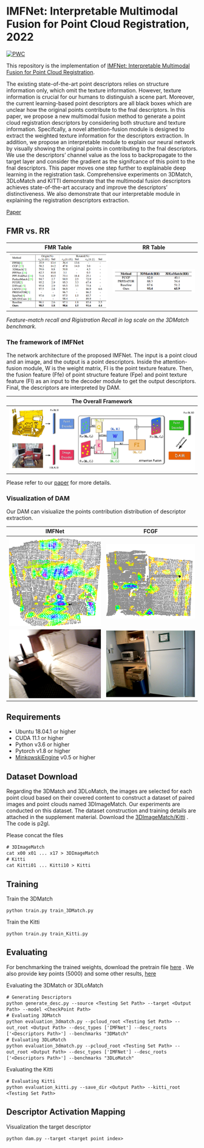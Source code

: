 # IMFNet: Interpretable Multimodal Fusion for Point Cloud Registration, 2022

[![PWC](https://img.shields.io/endpoint.svg?url=https://paperswithcode.com/badge/imfnet-interpretable-multimodal-fusion-for/point-cloud-registration-on-3dmatch-benchmark)](https://paperswithcode.com/sota/point-cloud-registration-on-3dmatch-benchmark?p=imfnet-interpretable-multimodal-fusion-for)

This repository is the implementation of [IMFNet: Interpretable Multimodal Fusion for Point Cloud Registration](https://arxiv.org/abs/2111.09624).

The existing state-of-the-art point descriptors relies on structure information only, which omit the texture information. However, texture information is crucial for our humans to distinguish a scene part. Moreover, the current learning-based point descriptors are all black boxes which are unclear how the original points contribute to the fnal descriptors. In this paper, we propose a new multimodal fusion method to generate a point cloud registration descriptors by considering both structure and texture information. Specifcally, a novel attention-fusion module is designed to extract the weighted texture information for the descriptors extraction. In addition, we propose an interpretable module to explain our neural network by visually showing the original points in contributing to the fnal descriptors. We use the descriptors’ channel value as the loss to backpropagate to the target layer and consider the gradient as the signifcance of this point to the fnal descriptors. This paper moves one step further to explainable deep learning in the registration task. Comprehensive experiments on 3DMatch, 3DLoMatch and KITTI demonstrate that the multimodal fusion descriptors achieves state-of-the-art accuracy and improve the descriptors’ distinctiveness. We also demonstrate that our interpretable module in explaining the registration descriptors extraction.

[Paper](https://arxiv.org/pdf/2111.09624.pdf)

## FMR vs. RR

|   FMR Table                     | RR Table                     |
|:-------------------------------:|:----------------------------:|
| ![Table](assets/FMR.png)        | ![Table](assets/RR.png)      |

*Feature-match recall and Rigistration Recall in log scale on the 3DMatch benchmark.*


### The framework of IMFNet

The network architecture of the proposed IMFNet. The input is a point cloud and an image, and the output is a point descriptors. Inside the attention-fusion module, W is the weight matrix, FI is the point texture feature. Then, the fusion feature (Ffe) of point structure feature (Fpe) and point texture feature (FI) as an input to the decoder module to get the output descriptors. Final, the descriptors are interpreted by DAM.

|      The Overall Framework    | 
|:-----------------------------:|
| ![FW](assets/imfnet.jpg)      |

Please refer to our [paper](https://arxiv.org/pdf/2111.09624.pdf) for more details.


### Visualization of DAM

Our DAM can visiualize the points contribution distribution of descriptor extraction.

|               IMFNet               |               FCGF               |
|:----------------------------------:|:--------------------------------:|
| ![0](assets/IMFNet_dam.png)        | ![1](assets/FCGF_dam.png)        |
| ![2](assets/IMFNet_image.png)      | ![3](assets/FCGF_image.png)      |

## Requirements

- Ubuntu 18.04.1 or higher
- CUDA 11.1 or higher
- Python v3.6 or higher
- Pytorch v1.8 or higher
- [MinkowskiEngine](https://github.com/stanfordvl/MinkowskiEngine) v0.5 or higher


## Dataset Download

Regarding the 3DMatch and 3DLoMatch, the images are selected for each point cloud based on their covered content to construct a dataset of paired images and point clouds named 3DImageMatch. Our experiments are conducted on this dataset. The dataset construction and training details are attached in the supplement material.
Download the [3DImageMatch/Kitti](https://pan.baidu.com/s/1GMYBth0fhid3IbbUJ0w1-Q) . The code is p2gl.

Please concat the files
```
# 3DImageMatch
cat x00 x01 ... x17 > 3DImageMatch
# Kitti
cat Kitti01 ... Kitti10 > Kitti
```

## Training

Train the 3DMatch

```
python train.py train_3DMatch.py
```

Train the Kitti

```
python train.py train_Kitti.py
```

## Evaluating

For benchmarking the trained weights, download the pretrain file [here](https://drive.google.com/file/d/1QsuvIt6qTlld-0klaADImkFEzCcuArbJ/view?usp=sharing) .
We also provide key points (5000) and some other results, [here](https://drive.google.com/drive/folders/1Pb9bkQefwgBfxcrrfUokiY7_EYv10dfD?usp=sharing)

Evaluating the 3DMatch or 3DLoMatch

```
# Generating Descriptors
python generate_desc.py --source <Testing Set Path> --target <Output Path> --model <CheckPoint Path>
# Evaluating 3DMatch
python evaluation_3dmatch.py --pcloud_root <Testing Set Path> --out_root <Output Path> --desc_types ['IMFNet'] --desc_roots ['<Descriptors Path>'] --benchmarks "3DMatch"
# Evaluating 3DLoMatch
python evaluation_3dmatch.py --pcloud_root <Testing Set Path> --out_root <Output Path> --desc_types ['IMFNet'] --desc_roots ['<Descriptors Path>'] --benchmarks "3DLoMatch"
```

Evaluating the Kitti

```
# Evaluating Kitti
python evaluation_kitti.py --save_dir <Output Path> --kitti_root <Testing Set Path>
```

## Descriptor Activation Mapping

Visualization the target descriptor

```
python dam.py --target <target point index>
```


